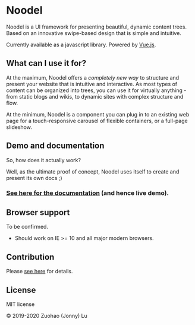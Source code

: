 # Noodel

Noodel is a UI framework for presenting beautiful, dynamic content trees. Based on an innovative swipe-based design that is simple and intuitive.

Currently available as a javascript library. Powered by [Vue.js](https://vuejs.org/).

## What can I use it for?

At the maximum, Noodel offers a *completely new way* to structure and present your website
that is intuitive and interactive. As most types of content can be organized into trees, you can use it for virtually anything - from static blogs and wikis, to dynamic sites with complex structure and flow.

At the minimum, Noodel is a component you can plug in to an existing web page for a touch-responsive carousel of flexible containers, or a full-page slideshow.

## Demo and documentation

So, how does it actually work? 

Well, as the ultimate proof of concept, Noodel uses itself to create and present its own docs ;)

### [See here for the documentation](https://zlu883.github.io/Noodel/) (and hence live demo).

## Browser support

To be confirmed.

- Should work on IE >= 10 and all major modern browsers.

## Contribution

Please [see here](https://github.com/zlu883/Noodel/blob/master/CONTRIBUTING.md) for details.

## License

MIT license

© 2019-2020 Zuohao (Jonny) Lu

